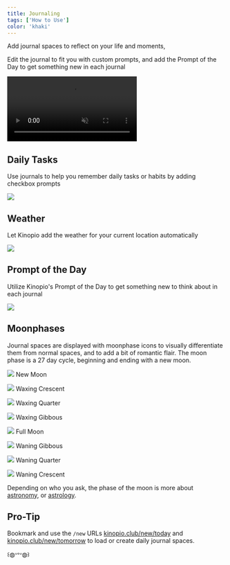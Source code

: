 ```yaml
---
title: Journaling
tags: ['How to Use']
color: 'khaki'
---
```


Add journal spaces to reflect on your life and moments,

Edit the journal to fit you with custom prompts, and add the Prompt of the Day to get something new in each journal

<video class="wide" autoplay loop muted playsinline>
  <source src="https://help.kinopio.club/assets/posts/Journaling/journal-creation.mp4">
</video>

## Daily Tasks

Use journals to help you remember daily tasks or habits by adding checkbox prompts

<img src="https://help.kinopio.club/assets/posts/Journaling/journal-prompts-habits.png" class="wide"/>

## Weather

Let Kinopio add the weather for your current location automatically

<img src="https://help.kinopio.club/assets/posts/Journaling/journal-weather.png" class="wide"/>

## Prompt of the Day

Utilize Kinopio's Prompt of the Day to get something new to think about in each journal

<img src="https://help.kinopio.club/assets/posts/Journaling/prompt-of-day.png" class="wide"/>

## Moonphases

Journal spaces are displayed with moonphase icons to visually differentiate them from normal spaces, and to add a bit of romantic flair. The moon phase is a 27 day cycle, beginning and ending with a new moon.

<p>
  <img src="/assets/moon-phases/new-moon.svg" class="icon moon-phase" />
  <span>New Moon</span>
</p>

<p>
  <img src="/assets/moon-phases/waxing-crescent.svg" class="icon moon-phase" />
  <span>Waxing Crescent</span>
</p>

<p>
  <img src="/assets/moon-phases/waxing-quarter.svg" class="icon moon-phase" />
  <span>Waxing Quarter</span>
</p>

<p>
  <img src="/assets/moon-phases/waxing-gibbous.svg" class="icon moon-phase" />
  <span>Waxing Gibbous</span>
</p>

<p>
  <img src="/assets/moon-phases/full-moon.svg" class="icon moon-phase" />
  <span>Full Moon</span>
</p>

<p>
  <img src="/assets/moon-phases/waning-gibbous.svg" class="icon moon-phase" />
  <span>Waning Gibbous</span>
</p>

<p>
  <img src="/assets/moon-phases/waning-quarter.svg" class="icon moon-phase" />
  <span>Waning Quarter</span>
</p>

<p>
  <img src="/assets/moon-phases/waning-crescent.svg" class="icon moon-phase" />
  <span>Waning Crescent</span>
</p>


Depending on who you ask, the phase of the moon is more about [astronomy](https://spaceplace.nasa.gov/moon-phases/en/), or [astrology](https://thatverynight.com/moon-phases-meaning/).


## Pro-Tip

Bookmark and use the `/new` URLs [kinopio.club/new/today](https://kinopio.club/new/today) and [kinopio.club/new/tomorrow](https://kinopio.club/new/tomorrow) to load or create daily journal spaces.

꒰◍ᐡᐤᐡ◍꒱
